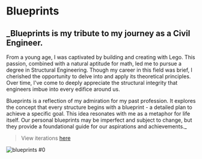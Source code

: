 # Blueprints

## _Blueprints is my tribute to my journey as a Civil Engineer.  

From a young age, I was captivated by building and creating with Lego.  This passion, combined with a natural aptitude for math, led me to pursue a degree in Structural Engineering.  Though my career in this field was brief, I cherished the opportunity to delve into and apply its theoretical principles.  Over time, I've come to deeply appreciate the structural integrity that engineers imbue into every edifice around us.

Blueprints is a reflection of my admiration for my past profession. It explores the concept that every structure begins with a blueprint - a detailed plan to achieve a specific goal.  This idea resonates with me as a metaphor for life itself.  Our personal blueprints may be imperfect and subject to change, but they provide a foundational guide for our aspirations and achievements._

> View iterations [here]()

![blueprints #0]()
